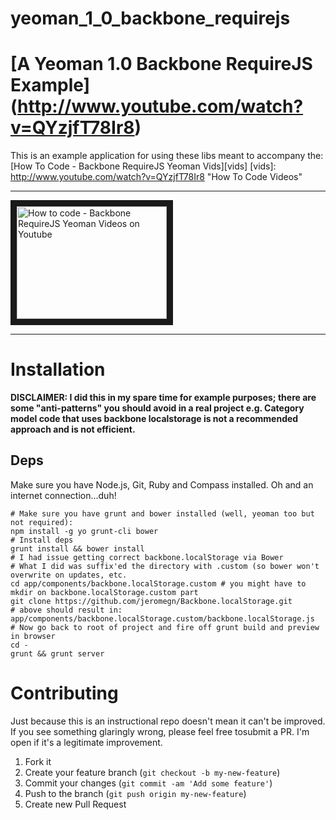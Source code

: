 yeoman_1_0_backbone_requirejs
=============================

# [A Yeoman 1.0 Backbone RequireJS Example] (http://www.youtube.com/watch?v=QYzjfT78Ir8)

This is an example application for using these libs meant to accompany the: [How To Code - Backbone RequireJS Yeoman Vids][vids]
[vids]: http://www.youtube.com/watch?v=QYzjfT78Ir8 "How To Code Videos"

---

<a href="http://www.youtube.com/watch?feature=player_embedded&v=QYzjfT78Ir8" target="_blank"><img src="http://img.youtube.com/vi/QYzjfT78Ir8/0.jpg" 
alt="How to code - Backbone RequireJS Yeoman Videos on Youtube" width="240" height="180" border="10" /></a>

---

# Installation

**DISCLAIMER: I did this in my spare time for example purposes; there are some "anti-patterns" you should avoid in a real project e.g. Category model code that uses backbone localstorage is not a recommended approach and is not __efficient__.**

## Deps
Make sure you have Node.js, Git, Ruby and Compass installed. Oh and an internet connection...duh!

```base
# Make sure you have grunt and bower installed (well, yeoman too but not required):
npm install -g yo grunt-cli bower
# Install deps
grunt install && bower install
# I had issue getting correct backbone.localStorage via Bower
# What I did was suffix'ed the directory with .custom (so bower won't overwrite on updates, etc.
cd app/components/backbone.localStorage.custom # you might have to mkdir on backbone.localStorage.custom part
git clone https://github.com/jeromegn/Backbone.localStorage.git
# above should result in: app/components/backbone.localStorage.custom/backbone.localStorage.js
# Now go back to root of project and fire off grunt build and preview in browser
cd -
grunt && grunt server
```

# Contributing

Just because this is an instructional repo doesn't mean it can't be improved. If you see something glaringly wrong, please feel free tosubmit a PR. I'm open if it's a legitimate improvement.
1. Fork it
2. Create your feature branch (`git checkout -b my-new-feature`)
3. Commit your changes (`git commit -am 'Add some feature'`)
4. Push to the branch (`git push origin my-new-feature`)
5. Create new Pull Request
